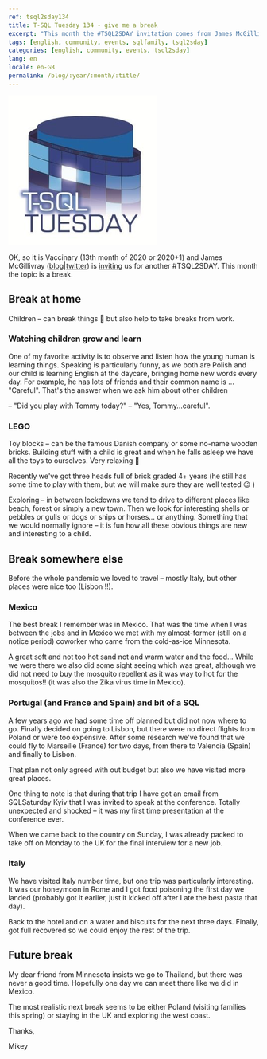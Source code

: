 ```yaml
---
ref: tsql2sday134
title: T-SQL Tuesday 134 - give me a break
excerpt: "This month the #TSQL2SDAY invitation comes from James McGillivray who asks us to take a break."
tags: [english, community, events, sqlfamily, tsql2sday]
categories: [english, community, events, tsql2sday]
lang: en
locale: en-GB
permalink: /blog/:year/:month/:title/
---
```


[![T-SQL Tuesday Logo](/assets/images/t-sql-tuesday-logo.jpg)](https://jimbabwe.co.za/2021/01/04/tsqltuesday-134-invitation/ "T-SQL Tuesday invitation")

OK, so it is Vaccinary (13th month of 2020 or 2020+1) and James McGillivray ([blog](http://https//jimbabwe.co.za/)\|[twitter](https://twitter.com/JamesMcG_MSBI)) is [inviting](https://jimbabwe.co.za/2021/01/04/tsqltuesday-134-invitation/) us for another #TSQL2SDAY. This month the topic is a break.

## Break at home

Children – can break things 🙂 but also help to take breaks from work.

### Watching children grow and learn

One of my favorite activity is to observe and listen how the young human is learning things. Speaking is particularly funny, as we both are Polish and our child is learning English at the daycare, bringing home new words every day. For example, he has lots of friends and their common name is … "Careful". That's the answer when we ask him about other children

– "Did you play with Tommy today?"
– "Yes, Tommy…careful".

### LEGO

Toy blocks – can be the famous Danish company or some no-name wooden bricks. Building stuff with a child is great and when he falls asleep we have all the toys to ourselves. Very relaxing 🙂

Recently we've got three heads full of brick graded 4+ years (he still has some time to play with them, but we will make sure they are well tested 😉 )

Exploring – in between lockdowns we tend to drive to different places like beach, forest or simply a new town. Then we look for interesting shells or pebbles or gulls or dogs or ships or horses… or anything. Something that we would normally ignore – it is fun how all these obvious things are new and interesting to a child.

## Break somewhere else

Before the whole pandemic we loved to travel – mostly Italy, but other places were nice too (Lisbon !!).

### Mexico

The best break I remember was in Mexico. That was the time when I was between the jobs and in Mexico we met with my almost-former (still on a notice period) coworker who came from the cold-as-ice Minnesota.

A great soft and not too hot sand not and warm water and the food… While we were there we also did some sight seeing which was great, although we did not need to buy the mosquito repellent as it was way to hot for the mosquitos!! (it was also the Zika virus time in Mexico).

### Portugal (and France and Spain) and bit of a SQL

A few years ago we had some time off planned but did not now where to go. Finally decided on going to Lisbon, but there were no direct flights from Poland or were too expensive. After some research we've found that we could fly to Marseille (France) for two days, from there to Valencia (Spain) and finally to Lisbon.

That plan not only agreed with out budget but also we have visited more great places.

One thing to note is that during that trip I have got an email from SQLSaturday Kyiv that I was invited to speak at the conference. Totally unexpected and shocked – it was my first time presentation at the conference ever.

When we came back to the country on Sunday, I was already packed to take off on Monday to the UK for the final interview for a new job.

### Italy

We have visited Italy number time, but one trip was particularly interesting. It was our honeymoon in Rome and I got food poisoning the first day we landed (probably got it earlier, just it kicked off after I ate the best pasta that day).

Back to the hotel and on a water and biscuits for the next three days. Finally, got full recovered so we could enjoy the rest of the trip.

## Future break

My dear friend from Minnesota insists we go to Thailand, but there was never a good time. Hopefully one day we can meet there like we did in Mexico.

The most realistic next break seems to be either Poland (visiting families this spring) or staying in the UK and exploring the west coast.

Thanks,

Mikey